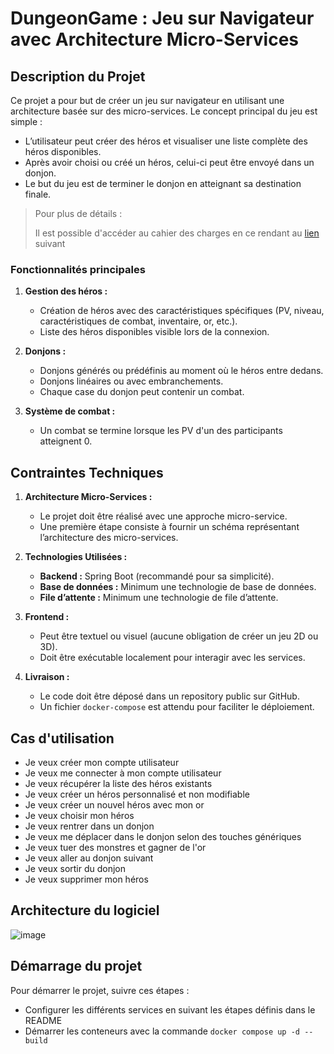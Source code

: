 # DungeonGame : Jeu sur Navigateur avec Architecture Micro-Services

## Description du Projet

Ce projet a pour but de créer un jeu sur navigateur en utilisant une architecture basée sur des micro-services. Le concept principal du jeu est simple : 

- L’utilisateur peut créer des héros et visualiser une liste complète des héros disponibles.
- Après avoir choisi ou créé un héros, celui-ci peut être envoyé dans un donjon.
- Le but du jeu est de terminer le donjon en atteignant sa destination finale.

> Pour plus de détails :
>
> Il est possible d'accéder au cahier des charges en ce rendant au [lien](https://docs.google.com/document/d/1Eci92m6q-oKlKMv--bAx6Pk5aolsxWc57Y1MMQFHlyA/edit?tab=t.0) suivant
> 
### Fonctionnalités principales

1. **Gestion des héros :**
   - Création de héros avec des caractéristiques spécifiques (PV, niveau, caractéristiques de combat, inventaire, or, etc.).
   - Liste des héros disponibles visible lors de la connexion.

2. **Donjons :**
   - Donjons générés ou prédéfinis au moment où le héros entre dedans.
   - Donjons linéaires ou avec embranchements.
   - Chaque case du donjon peut contenir un combat.

3. **Système de combat :**
   - Un combat se termine lorsque les PV d'un des participants atteignent 0.

## Contraintes Techniques

1. **Architecture Micro-Services :**
   - Le projet doit être réalisé avec une approche micro-service.
   - Une première étape consiste à fournir un schéma représentant l’architecture des micro-services.

2. **Technologies Utilisées :**
   - **Backend :** Spring Boot (recommandé pour sa simplicité).
   - **Base de données :** Minimum une technologie de base de données.
   - **File d’attente :** Minimum une technologie de file d’attente.

3. **Frontend :**
   - Peut être textuel ou visuel (aucune obligation de créer un jeu 2D ou 3D).
   - Doit être exécutable localement pour interagir avec les services.

4. **Livraison :**
   - Le code doit être déposé dans un repository public sur GitHub.
   - Un fichier `docker-compose` est attendu pour faciliter le déploiement.

## Cas d'utilisation

- Je veux créer mon compte utilisateur
- Je veux me connecter à mon compte utilisateur
- Je veux récupérer la liste des héros existants
- Je veux créer un héros personnalisé et non modifiable
- Je veux créer un nouvel héros avec mon or
- Je veux choisir mon héros
- Je veux rentrer dans un donjon
- Je veux me déplacer dans le donjon selon des touches génériques
- Je veux tuer des monstres et gagner de l'or
- Je veux aller au donjon suivant
- Je veux sortir du donjon
- Je veux supprimer mon héros

## Architecture du logiciel

![image](https://github.com/user-attachments/assets/55f33aeb-f378-45dd-9864-e48cd9e8edc2)


## Démarrage du projet

Pour démarrer le projet, suivre ces étapes :
- Configurer les différents services en suivant les étapes définis dans le README
- Démarrer les conteneurs avec la commande `docker compose up -d --build`